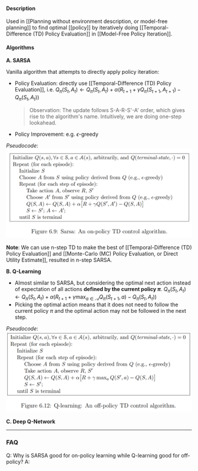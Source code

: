 #### Description
Used in [[Planning without environment description, or model-free planning]] to find optimal [[policy]] by iteratively doing [[Temporal-Difference (TD) Policy Evaluation]] in [[Model-Free Policy Iteration]].

#### Algorithms
 
**A. SARSA**

Vanilla algorithm that attempts to directly apply policy iteration:
- Policy Evaluation: directly use [[Temporal-Difference (TD) Policy Evaluation]], i.e.
	$Q_\pi(S_t, A_t) \leftarrow Q_\pi(S_t, A_t) + \alpha(R_{t+1} + \gamma Q_\pi(S_{t+1}, A_{t+1}) - Q_\pi(S_t, A_t))$
	
	> Observation: The update follows S-A-R-S'-A' order, which gives rise to the algorithm's name. Intuitively, we are doing one-step lookahead.
- Policy Improvement: e.g. $\epsilon$-greedy

*Pseudocode*:
![400](../resources/SARSA.png)

**Note**: We can use n-step TD to make the best of [[Temporal-Difference (TD) Policy Evaluation]] and [[Monte-Carlo (MC) Policy Evaluation, or Direct Utility Estimate]], resulted in n-step SARSA.

**B. Q-Learning**

- Almost similar to SARSA, but considering the optimal next action instead of expectation of all actions **defined by the current policy $\pi$**.
	$Q_\pi(S_t, A_t) \leftarrow Q_\pi(S_t, A_t) + \alpha(R_{t+1} + \gamma \max_{a \in \mathcal{A}} Q_\pi(S_{t+1}, a) - Q_\pi(S_t, A_t))$
- Picking the optimal action means that it does not need to follow the current policy $\pi$ and the optimal action may not be followed in the next step.

*Pseudocode*:
![400](../resources/Qlearning.png)

**C. Deep Q-Network**


---
### FAQ

Q: Why is SARSA good for on-policy learning while Q-learning good for off-policy?
A: 
